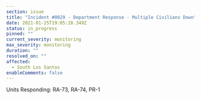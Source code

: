 ```yaml
---
section: issue
title: "Incident #0029 - Department Response - Multiple Civilians Down"
date: 2021-01-25T19:05:28.349Z
status: in_progress
pinned: ""
current_severity: monitoring
max_severity: monitoring
duration: ""
resolved_on: ""
affected:
  - South Los Santos
enableComments: false
---
```

Units Responding: RA-73, RA-74, PR-1